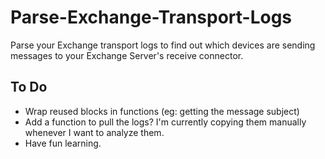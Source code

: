 # Parse-Exchange-Transport-Logs
Parse your Exchange transport logs to find out which devices are sending messages to your Exchange Server's receive connector.

## To Do
* Wrap reused blocks in functions (eg: getting the message subject)
* Add a function to pull the logs? I'm currently copying them manually whenever I want to analyze them.
* Have fun learning.

